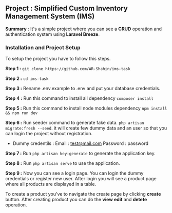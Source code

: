 ## Project : Simplified Custom Inventory Management System (IMS)

**Summary** : It's a simple project where you can see a **CRUD** operation and authentication system using **Laravel Breeze**.

### Installation and Project Setup 
To setup the project you have to follow this steps.  

**Step 1 :** `git clone https://github.com/AR-Shahin/ims-task`

**Step 2 :** `cd ims-task`

**Step 3 :** Rename .env.example to .env and put your database credentials. 


**Step 4 :** Run this command to install all dependency `composer install`

**Step 5 :** Run this command to install node modules dependency `npm install && npm run dev`

**Step 6 :** Run seeder command to generate fake data. `php artisan migrate:fresh --seed`. it will create few dummy data and an user so that you can login the project without registration.
- Dummy credentils : Email : test@mail.com Password : password

**Step 7 :** Run `php artisan key:generate` to generate the application key.

**Step 8 :** Run `php artisan serve` to use the application. 

**Step 9 :** Now you can see a login page. You can login the dummy credentials or register new user. After login you will see a product page where all products are displayed in a table. 

To create a product you've to navigate the create page by clicking **create** button. After creating product you can do the **view** **edit** and **detete** operation. 
